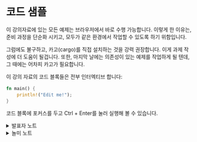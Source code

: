 # 코드 샘플

이 강의자료에 있는 모든 예제는 브라우저에서 바로 수행 가능합니다. 이렇게 한 이유는, 준비 과정을 단순화 시키고, 모두가 같은 환경에서 작업할 수 있도록 하기 위함입니다.

그럼에도 불구하고, 카고(cargo)를 직접 설치하는 것을 강력 권장합니다. 이게 과제 작성에 더 도움이 될겁니다. 또한, 마지막 날에는 의존성이 있는 예제를 작업하게 될 텐데, 그 때에는 어차피 카고가 필요합니다.

이 강의 자료의 코드 블록들은 전부 인터엑티브 합니다:

```rust
fn main() {
    println!("Edit me!");
}
```

코드 블록에 포커스를 두고 Ctrl + Enter를 눌러 실행해 볼 수 있습니다.

<details>

<summary>발표자 노트</summary>

강의에서 대부분의 코드 샘플은 위와 같이 수정할수 있지만 일부 코드는 다음과 같은 이유로 수정할 수 없습니다:

* 유닛 테스트는 내장 플레이그라운드에서 실행이 안됩니다. 외부 플레이그라운드 사이트에 붙여넣어 테스트를 실행하시기 바랍니다.
* 내장된 플레이그라운드에서는 페이지 이동시 작성된 모든 내용이 사라집니다. 따라서 로컬 환경이나 외부 플레이그라운드 사이트에서 연습문제를 해결하는 것이 좋습니다.

</details>

<details>

<summary>놀미 노트</summary>

* 깃북에서는 `CTRL + Enter`로 실행이 되지 않습니다. vscode와 cargo, rust analyzer를 통해 작업하길 바랍니다. 아래와 같이 코드를 main.rs에 추가하면 거의 모든 에제를 복붙과 main() 함수 이름 변경으로 실행해 볼 수 있습니다.

```rust
#[cfg(test)]
mod test {
  #[test]
  fn test_main() {
    println!("Edit me!");
  }
}

```

* 위에서 `#[test]` 아래에 Run Test / Debug 메뉴가 vscode에서 나옵니다. 이를 통해 실행하면 cargo가 빌드해서 실행해 줍니다.

![](<../.gitbook/assets/image (4).png>)

</details>
